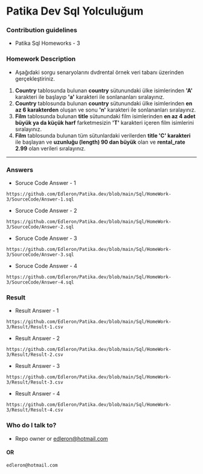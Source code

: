 # Patika Dev Sql Yolculuğum

### Contribution guidelines

* Patika Sql Homeworks - 3

### Homework Description

* Aşağıdaki sorgu senaryolarını dvdrental örnek veri tabanı üzerinden gerçekleştiriniz.

1. **Country** tablosunda bulunan **country** sütunundaki ülke isimlerinden **'A'** karakteri ile başlayıp **'a'** karakteri ile sonlananları sıralayınız.
2. **Country** tablosunda bulunan **country** sütunundaki ülke isimlerinden **en az 6 karakterden** oluşan ve sonu **'n'** karakteri ile sonlananları sıralayınız.
3. **Film**  tablosunda bulunan **title** sütunundaki film isimlerinden **en az 4 adet büyük ya da küçük harf** farketmesizin **'T'** karakteri içeren film isimlerini sıralayınız.
4. **Film**  tablosunda bulunan tüm sütunlardaki verilerden **title 'C' karakteri** ile başlayan ve **uzunluğu (length) 90 dan büyük** olan ve **rental_rate 2.99** olan verileri sıralayınız.

---

### Answers

* Soruce Code Answer - 1

```
https://github.com/Edleron/Patika.dev/blob/main/Sql/HomeWork-3/SourceCode/Answer-1.sql
```

* Soruce Code Answer - 2

```
https://github.com/Edleron/Patika.dev/blob/main/Sql/HomeWork-3/SourceCode/Answer-2.sql
```

* Soruce Code Answer - 3

```
https://github.com/Edleron/Patika.dev/blob/main/Sql/HomeWork-3/SourceCode/Answer-3.sql
```

* Soruce Code Answer - 4

```
https://github.com/Edleron/Patika.dev/blob/main/Sql/HomeWork-3/SourceCode/Answer-4.sql
```

### Result

* Result Answer - 1

```
https://github.com/Edleron/Patika.dev/blob/main/Sql/HomeWork-3/Result/Result-1.csv
```

* Result Answer - 2

```
https://github.com/Edleron/Patika.dev/blob/main/Sql/HomeWork-3/Result/Result-2.csv
```

* Result Answer - 3

```
https://github.com/Edleron/Patika.dev/blob/main/Sql/HomeWork-3/Result/Result-3.csv
```

* Result Answer - 4

```
https://github.com/Edleron/Patika.dev/blob/main/Sql/HomeWork-3/Result/Result-4.csv
```

### Who do I talk to?

* Repo owner or edleron@hotmail.com

#### OR

```
edleron@hotmail.com 
```
